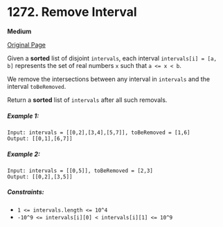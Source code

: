 # 1272. Remove Interval

**Medium**

[Original Page](https://leetcode.com/problems/remove-interval/)

Given a __sorted__ list of disjoint `intervals`, each interval `intervals[i] = [a, b]` represents the set of real numbers `x` such that `a <= x < b`.

We remove the intersections between any interval in `intervals` and the interval `toBeRemoved`.

Return a __sorted__ list of `intervals` after all such removals.

##### Example 1:
```
Input: intervals = [[0,2],[3,4],[5,7]], toBeRemoved = [1,6]
Output: [[0,1],[6,7]]
```

##### Example 2:
```
Input: intervals = [[0,5]], toBeRemoved = [2,3]
Output: [[0,2],[3,5]]
```
##### Constraints:
- `1 <= intervals.length <= 10^4`
- `-10^9 <= intervals[i][0] < intervals[i][1] <= 10^9`
